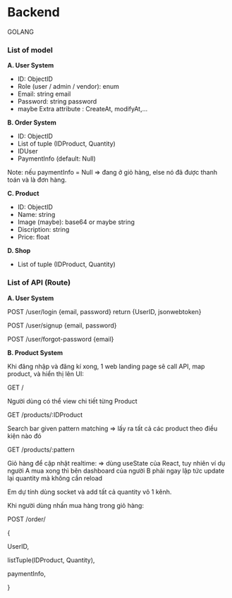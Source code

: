 # Backend

GOLANG

### List of model

**A. User System**

- ID: ObjectID
- Role (user / admin / vendor): enum
- Email: string email
- Password: string password
- maybe Extra attribute : CreateAt, modifyAt,...

**B. Order System**

- ID: ObjectID
- List of tuple (IDProduct, Quantity)
- IDUser
- PaymentInfo (default: Null)

Note: nếu paymentInfo = Null ⇒ đang ở giỏ hàng, else nó đã được thanh toán và là đơn hàng.

**C. Product**

- ID: ObjectID
- Name: string
- Image (maybe): base64 or maybe string
- Discription: string
- Price: float

**D. Shop** 

- List of tuple (IDProduct, Quantity)

### **List of API (Route)**

**A. User System**

POST /user/login {email, password} return {UserID, jsonwebtoken}

POST /user/signup {email, password}

POST /user/forgot-password {email}

**B. Product System**

Khi đăng nhập và đăng kí xong, 1 web landing page sẽ call API, map product, và hiển thị lên UI:

GET / 

Người dùng có thể view chi tiết từng Product

GET /products/:IDProduct

Search bar given pattern matching ⇒ lấy ra tất cả các product theo điều kiện nào đó

GET /products/:pattern

Giỏ hàng để cập nhật realtime: ⇒ dùng useState của React, tuy nhiên ví dụ người A mua xong thì bên dashboard của người B phải ngay lập tức update lại quantity mà không cần reload

Em dự tính dùng socket và add tất cả quantity vô 1 kênh.

Khi người dùng nhấn mua hàng trong giỏ hàng:

POST /order/ 

{

UserID, 

listTuple(IDProduct, Quantity),

paymentInfo,

}